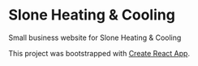 # Slone Heating & Cooling

Small business website for Slone Heating & Cooling

This project was bootstrapped with [Create React App](https://github.com/facebook/create-react-app).